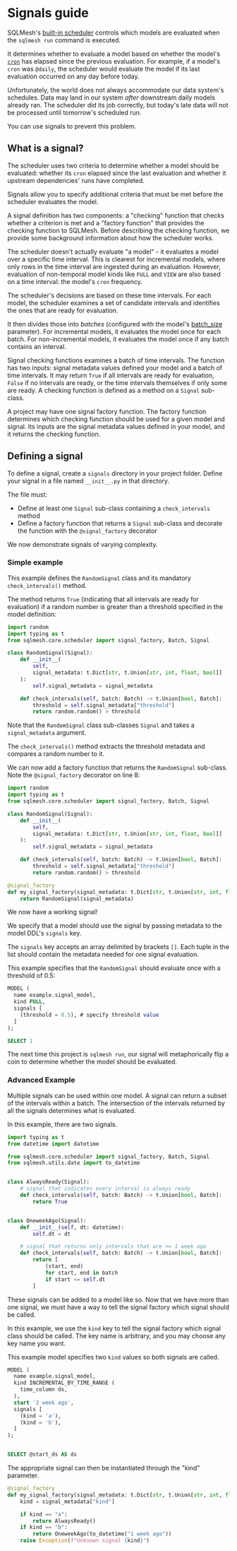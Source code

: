 # Signals guide

SQLMesh's [built-in scheduler](./scheduling.md#built-in-scheduler) controls which models are evaluated when the `sqlmesh run` command is executed.

It determines whether to evaluate a model based on whether the model's [`cron`](../concepts/models/overview.md#cron) has elapsed since the previous evaluation. For example, if a model's `cron` was `@daily`, the scheduler would evaluate the model if its last evaluation occurred on any day before today.

Unfortunately, the world does not always accommodate our data system's schedules. Data may land in our system _after_ downstream daily models already ran. The scheduler did its job correctly, but today's late data will not be processed until tomorrow's scheduled run.

You can use signals to prevent this problem.

## What is a signal?

The scheduler uses two criteria to determine whether a model should be evaluated: whether its `cron` elapsed since the last evaluation and whether it upstream dependencies' runs have completed.

Signals allow you to specify additional criteria that must be met before the scheduler evaluates the model.

A signal definition has two components: a "checking" function that checks whether a criterion is met and a "factory function" that provides the checking function to SQLMesh. Before describing the checking function, we provide some background information about how the scheduler works.

The scheduler doesn't actually evaluate "a model" - it evaluates a model over a specific time interval. This is clearest for incremental models, where only rows in the time interval are ingested during an evaluation. However, evaluation of non-temporal model kinds like `FULL` and `VIEW` are also based on a time interval: the model's `cron` frequency.

The scheduler's decisions are based on these time intervals. For each model, the scheduler examines a set of candidate intervals and identifies the ones that are ready for evaluation.

It then divides those into _batches_ (configured with the model's [batch_size](../concepts/models/overview.md#batch_size) parameter). For incremental models, it evaluates the model once for each batch. For non-incremental models, it evaluates the model once if any batch contains an interval.

Signal checking functions examines a batch of time intervals. The function has two inputs: signal metadata values defined your model and a batch of time intervals. It may return `True` if all intervals are ready for evaluation, `False` if no intervals are ready, or the time intervals themselves if only some are ready. A checking function is defined as a method on a `Signal` sub-class.

A project may have one signal factory function. The factory function determines which checking function should be used for a given model and signal. Its inputs are the signal metadata values defined in your model, and it returns the checking function.

## Defining a signal

To define a signal, create a `signals` directory in your project folder. Define your signal in a file named `__init__.py` in that directory.

The file must:

- Define at least one `Signal` sub-class containing a `check_intervals` method
- Define a factory function that returns a `Signal` sub-class and decorate the function with the `@signal_factory` decorator

We now demonstrate signals of varying complexity.

### Simple example

This example defines the `RandomSignal` class and its mandatory `check_intervals()` method.

The method returns `True` (indicating that all intervals are ready for evaluation) if a random number is greater than a threshold specified in the model definition:

```python linenums="1"
import random
import typing as t
from sqlmesh.core.scheduler import signal_factory, Batch, Signal

class RandomSignal(Signal):
    def __init__(
        self,
        signal_metadata: t.Dict[str, t.Union[str, int, float, bool]]
    ):
        self.signal_metadata = signal_metadata

    def check_intervals(self, batch: Batch) -> t.Union[bool, Batch]:
        threshold = self.signal_metadata["threshold"]
        return random.random() > threshold
```

Note that the `RandomSignal` class sub-classes `Signal` and takes a `signal_metadata` argument.

The `check_intervals()` method extracts the threshold metadata and compares a random number to it.

We can now add a factory function that returns the `RandomSignal` sub-class. Note the `@signal_factory` decorator on line 8:

```python linenums="1" hl_lines="8-10"
import random
import typing as t
from sqlmesh.core.scheduler import signal_factory, Batch, Signal

class RandomSignal(Signal):
    def __init__(
        self,
        signal_metadata: t.Dict[str, t.Union[str, int, float, bool]]
    ):
        self.signal_metadata = signal_metadata

    def check_intervals(self, batch: Batch) -> t.Union[bool, Batch]:
        threshold = self.signal_metadata["threshold"]
        return random.random() > threshold

@signal_factory
def my_signal_factory(signal_metadata: t.Dict[str, t.Union[str, int, float, bool]]) -> Signal:
    return RandomSignal(signal_metadata)
```

We now have a working signal!

We specify that a model should use the signal by passing metadata to the model DDL's `signals` key.

The `signals` key accepts an array delimited by brackets `[]`. Each tuple in the list should contain the metadata needed for one signal evaluation.

This example specifies that the `RandomSignal` should evaluate once with a threshold of 0.5:

```sql linenums="1" hl_lines="4-6"
MODEL (
  name example.signal_model,
  kind FULL,
  signals [
    (threshold = 0.5), # specify threshold value
  ]
);

SELECT 1
```

The next time this project is `sqlmesh run`, our signal will metaphorically flip a coin to determine whether the model should be evaluated.

### Advanced Example

Multiple signals can be used within one model. A signal can return a subset of the intervals within a batch. The intersection of the intervals returned by all the signals determines what is evaluated.

In this example, there are two signals.

```python
import typing as t
from datetime import datetime

from sqlmesh.core.scheduler import signal_factory, Batch, Signal
from sqlmesh.utils.date import to_datetime


class AlwaysReady(Signal):
    # signal that indicates every interval is always ready
    def check_intervals(self, batch: Batch) -> t.Union[bool, Batch]:
        return True


class OneweekAgo(Signal):
    def __init__(self, dt: datetime):
        self.dt = dt

    # signal that returns only intervals that are <= 1 week ago
    def check_intervals(self, batch: Batch) -> t.Union[bool, Batch]:
        return [
            (start, end)
            for start, end in batch
            if start <= self.dt
        ]
```

These signals can be added to a model like so. Now that we have more than one signal, we must have a way to tell the signal factory which signal should be called.

In this example, we use the `kind` key to tell the signal factory which signal class should be called. The key name is arbitrary, and you may choose any key name you want.

This example model specifies two `kind` values so both signals are called.

```sql linenums="1" hl_lines="7-10"
MODEL (
  name example.signal_model,
  kind INCREMENTAL_BY_TIME_RANGE (
    time_column ds,
  ),
  start '2 week ago',
  signals [
    (kind = 'a'),
    (kind = 'b'),
  ]
);


SELECT @start_ds AS ds
```

The appropriate signal can then be instantiated through the "kind" parameter.

```python linenums="1" hl_lines="3-3"
@signal_factory
def my_signal_factory(signal_metadata: t.Dict[str, t.Union[str, int, float, bool]]) -> Signal:
    kind = signal_metadata["kind"]

    if kind == "a":
        return AlwaysReady()
    if kind == "b":
        return OneweekAgo(to_datetime("1 week ago"))
    raise Exception(f"Unknown signal {kind}")
```

